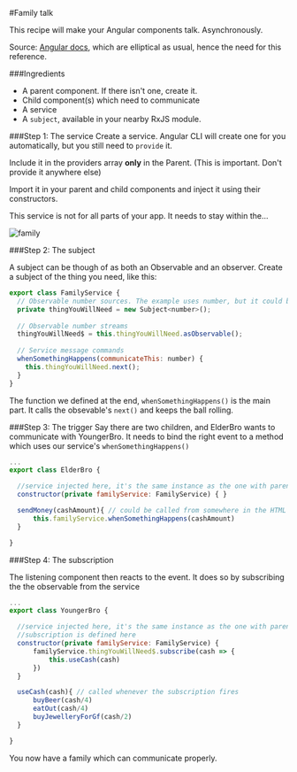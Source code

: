 #Family talk

This recipe will make your Angular components talk. Asynchronously.

Source: [Angular docs](https://angular.io/docs/ts/latest/cookbook/component-communication.html#!#bidirectional-service), which are elliptical as usual, hence the need for this reference.

###Ingredients
- A parent component. If there isn't one, create it.
- Child component(s) which need to communicate
- A service
- A `subject`, available in your nearby RxJS module.

###Step 1: The service
Create a service. Angular CLI will create one for you automatically, but you still need to `provide` it. 

Include it in the providers array **only** in the Parent. (This is important. Don't provide it anywhere else)

Import it in your parent and child components and inject it using their constructors.

This service is not for all parts of your app. It needs to stay within the...

![family](https://cdn.meme.am/cache/instances/folder487/22720487.jpg)


###Step 2: The subject

A subject can be though of as both an Observable and an observer.
Create a subject of the thing you need, like this:

```javascript
export class FamilyService {
  // Observable number sources. The example uses number, but it could be anything
  private thingYouWillNeed = new Subject<number>();
  
  // Observable number streams
  thingYouWillNeed$ = this.thingYouWillNeed.asObservable();
  
  // Service message commands  
  whenSomethingHappens(communicateThis: number) {
    this.thingYouWillNeed.next();
  }
}

```
The function we defined at the end, `whenSomethingHappens()` is the main part. It calls the obsevable's `next()` and keeps the ball rolling.


###Step 3: The trigger
Say there are two children, and ElderBro wants to communicate with YoungerBro. 
It needs to bind the right event to a method which uses our service's `whenSomethingHappens()`

```javascript
...
export class ElderBro {

  //service injected here, it's the same instance as the one with parent
  constructor(private familyService: FamilyService) { } 

  sendMoney(cashAmount){ // could be called from somewhere in the HTML Template
      this.familyService.whenSomethingHappens(cashAmount)
  }

}
```

###Step 4: The subscription

The listening component then reacts to the event. It does so by subscribing the the observable from the service

```javascript
...
export class YoungerBro {

  //service injected here, it's the same instance as the one with parent
  //subscription is defined here
  constructor(private familyService: FamilyService) {
      familyService.thingYouWillNeed$.subscribe(cash => {
          this.useCash(cash)
      })
  } 

  useCash(cash){ // called whenever the subscription fires
      buyBeer(cash/4)
      eatOut(cash/4)
      buyJewelleryForGf(cash/2)
  }

}
```

You now have a family which can communicate properly.



